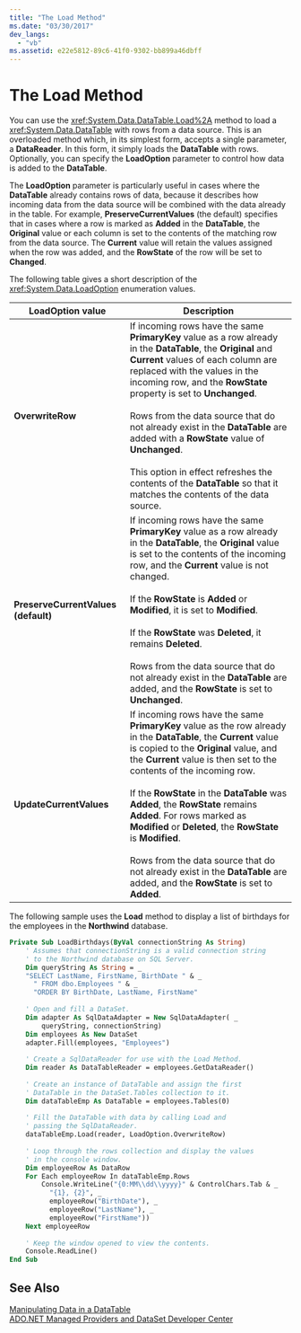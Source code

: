 ```yaml
---
title: "The Load Method"
ms.date: "03/30/2017"
dev_langs: 
  - "vb"
ms.assetid: e22e5812-89c6-41f0-9302-bb899a46dbff
---
```

# The Load Method
You can use the <xref:System.Data.DataTable.Load%2A> method to load a <xref:System.Data.DataTable> with rows from a data source. This is an overloaded method which, in its simplest form, accepts a single parameter, a **DataReader**. In this form, it simply loads the **DataTable** with rows. Optionally, you can specify the **LoadOption** parameter to control how data is added to the **DataTable**.  
  
 The **LoadOption** parameter is particularly useful in cases where the **DataTable** already contains rows of data, because it describes how incoming data from the data source will be combined with the data already in the table. For example, **PreserveCurrentValues** (the default) specifies that in cases where a row is marked as **Added** in the **DataTable**, the **Original** value or each column is set to the contents of the matching row from the data source. The **Current** value will retain the values assigned when the row was added, and the **RowState** of the row will be set to **Changed**.  
  
 The following table gives a short description of the <xref:System.Data.LoadOption> enumeration values.  
  
|LoadOption value|Description|  
|----------------------|-----------------|  
|**OverwriteRow**|If incoming rows have the same **PrimaryKey** value as a row already in the **DataTable**, the **Original** and **Current** values of each column are replaced with the values in the incoming row, and the **RowState** property is set to **Unchanged**.<br /><br /> Rows from the data source that do not already exist in the **DataTable** are added with a **RowState** value of **Unchanged**.<br /><br /> This option in effect refreshes the contents of the **DataTable** so that it matches the contents of the data source.|  
|**PreserveCurrentValues (default)**|If incoming rows have the same **PrimaryKey** value as a row already in the **DataTable**, the **Original** value is set to the contents of the incoming row, and the **Current** value is not changed.<br /><br /> If the **RowState** is **Added** or **Modified**, it is set to **Modified**.<br /><br /> If the **RowState** was **Deleted**, it remains **Deleted**.<br /><br /> Rows from the data source that do not already exist in the **DataTable** are added, and the **RowState** is set to **Unchanged**.|  
|**UpdateCurrentValues**|If incoming rows have the same **PrimaryKey** value as the row already in the **DataTable**, the **Current** value is copied to the **Original** value, and the **Current** value is then set to the contents of the incoming row.<br /><br /> If the **RowState** in the **DataTable** was **Added**, the **RowState** remains **Added**. For rows marked as **Modified** or **Deleted**, the **RowState** is **Modified**.<br /><br /> Rows from the data source that do not already exist in the **DataTable** are added, and the **RowState** is set to **Added**.|  
  
 The following sample uses the **Load** method to display a list of birthdays for the employees in the **Northwind** database.  
  
```vb  
Private Sub LoadBirthdays(ByVal connectionString As String)  
    ' Assumes that connectionString is a valid connection string  
    ' to the Northwind database on SQL Server.  
    Dim queryString As String = _  
    "SELECT LastName, FirstName, BirthDate " & _  
      " FROM dbo.Employees " & _  
      "ORDER BY BirthDate, LastName, FirstName"  
  
    ' Open and fill a DataSet.   
    Dim adapter As SqlDataAdapter = New SqlDataAdapter( _  
        queryString, connectionString)  
    Dim employees As New DataSet  
    adapter.Fill(employees, "Employees")  
  
    ' Create a SqlDataReader for use with the Load Method.  
    Dim reader As DataTableReader = employees.GetDataReader()  
  
    ' Create an instance of DataTable and assign the first  
    ' DataTable in the DataSet.Tables collection to it.  
    Dim dataTableEmp As DataTable = employees.Tables(0)  
  
    ' Fill the DataTable with data by calling Load and  
    ' passing the SqlDataReader.  
    dataTableEmp.Load(reader, LoadOption.OverwriteRow)  
  
    ' Loop through the rows collection and display the values  
    ' in the console window.  
    Dim employeeRow As DataRow  
    For Each employeeRow In dataTableEmp.Rows  
        Console.WriteLine("{0:MM\\dd\\yyyy}" & ControlChars.Tab & _  
          "{1}, {2}", _  
          employeeRow("BirthDate"), _  
          employeeRow("LastName"), _  
          employeeRow("FirstName"))  
    Next employeeRow  
  
    ' Keep the window opened to view the contents.  
    Console.ReadLine()  
End Sub  
```  
  
## See Also  
 [Manipulating Data in a DataTable](../../../../../docs/framework/data/adonet/dataset-datatable-dataview/manipulating-data-in-a-datatable.md)  
 [ADO.NET Managed Providers and DataSet Developer Center](https://go.microsoft.com/fwlink/?LinkId=217917)
